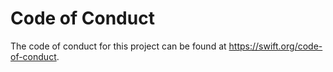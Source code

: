 # Code of Conduct

The code of conduct for this project can be found at https://swift.org/code-of-conduct.

<!-- Copyright (c) 2024 Apple Inc and the Swift Project authors. All Rights Reserved. -->
